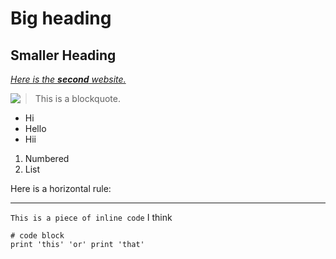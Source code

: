 # Big heading
## Smaller Heading

[*Here is the **second** website.*](https://cynthia-bao.github.io/cse15l-lab-reports/secondfile.html)

<img align="left" src="https://upload.wikimedia.org/wikipedia/commons/thumb/b/b6/Image_created_with_a_mobile_phone.png/330px-Image_created_with_a_mobile_phone.png">

> This is a blockquote.

- Hi
- Hello
- Hii

1. Numbered
2. List

Here is a horizontal rule:

---

`This is a piece of inline code` I think

```
# code block
print 'this' 'or' print 'that'
```
